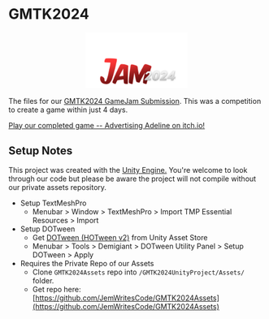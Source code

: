 # GMTK2024
<div align="center"><img src="https://raw.githubusercontent.com/JemWritesCode/GMTK2024/main/GMTK2024%20Branding/gmtk2024-logo.png" alt="drawing" width="200"/></div>

The files for our [GMTK2024 GameJam Submission](https://itch.io/jam/gmtk-2024). This was a competition to create a game within just 4 days.

[Play our completed game -- Advertising Adeline on itch.io!](https://cheerybit.itch.io/advertisingadeline)

## Setup Notes

This project was created with the [Unity Engine.](https://unity.com/) You're welcome to look through our code but please be aware the project will not compile without our private assets repository.

  * Setup TextMeshPro
    * Menubar > Window > TextMeshPro > Import TMP Essential Resources > Import
  * Setup DOTween
    * Get [DOTween (HOTween v2)](https://assetstore.unity.com/packages/tools/animation/dotween-hotween-v2-27676) from Unity Asset Store
    * Menubar > Tools > Demigiant > DOTween Utility Panel > Setup DOTween > Apply
  * Requires the Private Repo of our Assets
    * Clone `GMTK2024Assets` repo into `/GMTK2024UnityProject/Assets/` folder.
    * Get repo here: [https://github.com/JemWritesCode/GMTK2024Assets](https://github.com/JemWritesCode/GMTK2024Assets)

